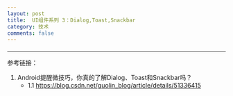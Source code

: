 ```yaml
---
layout: post
title:  UI组件系列 3：Dialog,Toast,Snackbar
category: 技术
comments: false
---
```


####  
 ---
 
 

 
 
 
 
 参考链接：
 
 1. Android提醒微技巧，你真的了解Dialog、Toast和Snackbar吗？
 	* 1.1 <https://blog.csdn.net/guolin_blog/article/details/51336415>
 
 
 
 
 
 
 
 
 
 
 
 
 
 
 
 
 